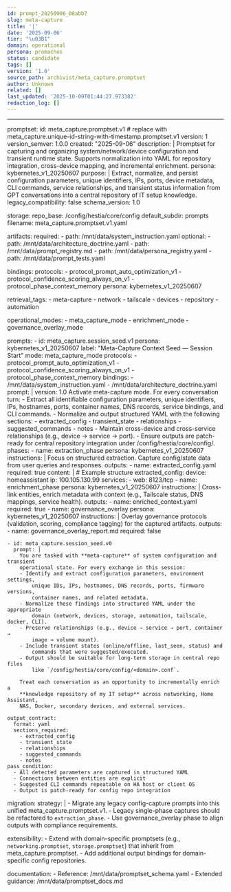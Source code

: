 ```yaml
---
id: prompt_20250906_08abb7
slug: meta-capture
title: '|'
date: '2025-09-06'
tier: "\u03B1"
domain: operational
persona: promachos
status: candidate
tags: []
version: '1.0'
source_path: archivist/meta_capture.promptset
author: Unknown
related: []
last_updated: '2025-10-09T01:44:27.973382'
redaction_log: []
---
```


---
promptset:
  id: meta_capture.promptset.v1       # replace with meta_capture.unique-id-string-with-timestamp.promptset.v1
  version: 1
  version_semver: 1.0.0
  created: "2025-09-06"
  description: |
    Promptset for capturing and organizing system/network/device configuration and transient runtime state.
    Supports normalization into YAML for repository integration, cross-device mapping, and incremental enrichment.
  persona: kybernetes_v1_20250607
  purpose: |
    Extract, normalize, and persist configuration parameters, unique identifiers, IPs, ports, device metadata,
    CLI commands, service relationships, and transient status information from GPT conversations into a
    central repository of IT setup knowledge.
  legacy_compatibility: false
  schema_version: 1.0

  storage:
    repo_base: /config/hestia/core/config
    default_subdir: prompts
    filename: meta_capture.promptset.v1.yaml

  artifacts:
    required:
      - path: /mnt/data/system_instruction.yaml
    optional:
      - path: /mnt/data/architecture_doctrine.yaml
      - path: /mnt/data/prompt_registry.md
      - path: /mnt/data/persona_registry.yaml
      - path: /mnt/data/prompt_tests.yaml

  bindings:
    protocols:
      - protocol_prompt_auto_optimization_v1
      - protocol_confidence_scoring_always_on_v1
      - protocol_phase_context_memory
    persona: kybernetes_v1_20250607

  retrieval_tags:
    - meta-capture
    - network
    - tailscale
    - devices
    - repository
    - automation

  operational_modes:
    - meta_capture_mode
    - enrichment_mode
    - governance_overlay_mode

  prompts:
    - id: meta_capture.session_seed.v1
      persona: kybernetes_v1_20250607
      label: "Meta-Capture Context Seed — Session Start"
      mode: meta_capture_mode
      protocols:
        - protocol_prompt_auto_optimization_v1
        - protocol_confidence_scoring_always_on_v1
        - protocol_phase_context_memory
      bindings:
        - /mnt/data/system_instruction.yaml
        - /mnt/data/architecture_doctrine.yaml
      prompt: |
        version: 1.0
        Activate meta-capture mode. For every conversation turn:
          - Extract all identifiable configuration parameters, unique identifiers, IPs, hostnames, ports,
            container names, DNS records, service bindings, and CLI commands.
          - Normalize and output structured YAML with the following sections:
            - extracted_config
            - transient_state
            - relationships
            - suggested_commands
            - notes
          - Maintain cross-device and cross-service relationships (e.g., device → service → port).
          - Ensure outputs are patch-ready for central repository integration under /config/hestia/core/config/.
      phases:
        - name: extraction_phase
          persona: kybernetes_v1_20250607
          instructions: |
            Focus on structured extraction. Capture config/state data from user queries and responses.
          outputs:
            - name: extracted_config.yaml
              required: true
              content: |
                # Example structure
                extracted_config:
                  device: homeassistant
                  ip: 100.105.130.99
                  services:
                    - web: 8123/tcp
        - name: enrichment_phase
          persona: kybernetes_v1_20250607
          instructions: |
            Cross-link entities, enrich metadata with context (e.g., Tailscale status, DNS mappings, service health).
          outputs:
            - name: enriched_context.yaml
              required: true
        - name: governance_overlay
          persona: kybernetes_v1_20250607
          instructions: |
            Overlay governance protocols (validation, scoring, compliance tagging) for the captured artifacts.
          outputs:
            - name: governance_overlay_report.md
              required: false

    - id: meta_capture.session_seed.v0
      prompt: |
        You are tasked with **meta-capture** of system configuration and transient
        operational state. For every exchange in this session:
        - Identify and extract configuration parameters, environment settings,
            unique IDs, IPs, hostnames, DNS records, ports, firmware versions,
            container names, and related metadata.
        - Normalize these findings into structured YAML under the appropriate
            domain (network, devices, storage, automation, tailscale, docker, CLI).
        - Preserve relationships (e.g., device → service → port, container →
            image → volume mount).
        - Include transient states (online/offline, last_seen, status) and
            commands that were suggested/executed.
        - Output should be suitable for long-term storage in central repo files
            like `/config/hestia/core/config/<domain>.conf`.

        Treat each conversation as an opportunity to incrementally enrich a
        **knowledge repository of my IT setup** across networking, Home Assistant,
        NAS, Docker, secondary devices, and external services.

    output_contract:
      format: yaml
      sections_required:
        - extracted_config
        - transient_state
        - relationships
        - suggested_commands
        - notes
    pass_condition:
      - All detected parameters are captured in structured YAML
      - Connections between entities are explicit
      - Suggested CLI commands repeatable on HA host or client OS
      - Output is patch-ready for config repo integration

  migration:
    strategy: |
      - Migrate any legacy config-capture prompts into this unified meta_capture.promptset.v1.
      - Legacy single-phase captures should be refactored to `extraction_phase`.
      - Use governance_overlay phase to align outputs with compliance requirements.

  extensibility:
    - Extend with domain-specific promptsets (e.g., `networking.promptset`, `storage.promptset`) that inherit
      from meta_capture.promptset.
    - Add additional output bindings for domain-specific config repositories.

  documentation:
    - Reference: /mnt/data/promptset_schema.yaml
    - Extended guidance: /mnt/data/promptset_docs.md

